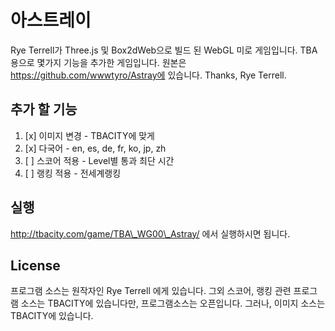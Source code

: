 # 아스트레이

Rye Terrell가 Three.js 및 Box2dWeb으로 빌드 된 WebGL 미로 게임입니다. TBA용으로 몇가지 기능을 추가한 게임입니다. 원본은 https://github.com/wwwtyro/Astray에 있습니다.
Thanks, Rye Terrell.

## 추가 할 기능

1. [x] 이미지 변경 - TBACITY에 맞게
2. [x] 다국어 - en, es, de, fr, ko, jp, zh
3. [ ] 스코어 적용 - Level별 통과 최단 시간
4. [ ] 랭킹 적용 - 전세계랭킹

## 실행

http://tbacity.com/game/TBA\_WG00\_Astray/ 에서 실행하시면 됩니다.

## License

프로그램 소스는 원작자인 Rye Terrell 에게 있습니다. 그외 스코어, 랭킹 관련 프로그램 소스는 TBACITY에 있습니다만, 프로그램소스는 오픈입니다. 그러나, 이미지 소스는 TBACITY에 있습니다.